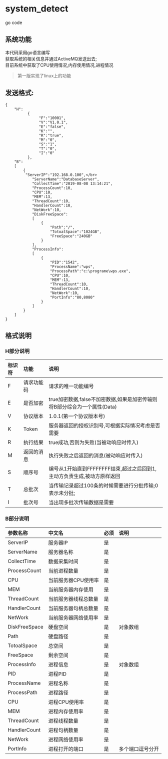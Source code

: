 # system_detect
go code
## 系统功能
  本代码采用go语言编写  
  获取系统的相关信息并通过ActiveMQ发送出去;  
  目前系统中获取了CPU使用情况,内存使用情况,进程情况
  > 第一版实现了linux上的功能
##   发送格式:  
```
{
    "H":
          {
               "F":"10001",
               "V":"V1.0.1",
               "E":"false",
               "K":"",
               "R":"true",
               "M":"0",
               "S":"1",
               "T":"0",
               "I":"0"
          },
    "B":  
    [  
        {
         "ServerIP":"192.168.0.100",</br> 
            "ServerName":"DatabaseServer",  
            "CollectTime":"2019-08-08 13:14:21",  
            "ProcessCount":10,  
            "CPU":10,  
            "MEM":13,  
            "ThreadCount":10,  
            "HandlerCount":10,  
            "NetWork":10,  
            "DiskFreeSpace":  
            [  
                {  
                    "Path":"/",  
                    "TotoalSpace":"1024GB",  
                    "FreeSpace":"240GB"  
                }  
            ],  
            "ProcessInfo":  
            [  
                {  
                    "PID":"1542",  
                    "ProcessName":"wps",   
                    "ProcessPath":"c:\programe\wps.exe",  
                    "CPU":10,  
                    "MEM":13,  
                    "ThreadCount":10,  
                    "HandlerCount":10,  
                    "NetWork":10,  
                    "PortInfo":"80,8080"  
                }  
            ]  
        }  
    ] 
} 
```
## 格式说明
### H部分说明
|标识符|功能|说明|
|:----|:-----|:------|
|F|请求功能码|请求的唯一功能编号|
|E|是否加密|true加密数据,false不加密数据,如果是加密传输则将B部分综合为一个属性(Data)|
|V|协议版本|1.0.1(第一个协议版本号)|
|K|Token|服务器返回的授权识别号,可根据实际情况考虑是否需要|
|R|执行结果|true成功,否则为失败(当被动响应时传入)|
|M|返回的消息|执行失败之后返回的消息(被动响应时传入)|
|S|顺序号|编号从1开始直到FFFFFFFF结束,超过之后回到1,主动方负责生成,被动方原样返回|
|T|总批次|当传输记录超过100条的时候需要进行分批传输;0表示未分批;|
|I|批次号|当出现多批次传输数据是需要|
### B部分说明
| 参数名称| 中文名 |必须| 说明 |
| :------------|:-----------|:------|:---------|
|ServerIP|服务器IP|是||
|ServerName|服务器名称|是||
|CollectTime|数据采集时间|是||
|ProcessCount|当前进程数量|是||
|CPU|当前服务器CPU使用率|是||
|MEM|当前服务器内存使用|是||
|ThreadCount|当前服务器线程总数量|是||
|HandlerCount|当前服务器句柄总数量|是||
|NetWork|当前服务器网络使用率|是||
|DiskFreeSpace|硬盘空间|是|对象数组|
|Path|硬盘路径|是||
|TotoalSpace|总空间|是||
|FreeSpace|剩余空间|是||
|ProcessInfo|进程信息|是|对象数组|
|PID|进程PID|是||
|ProcessName|进程名称|是||
|ProcessPath|进程路径|是||
|CPU|进程CPU使用率|是||
|MEM|进程内存使用率|是||
|ThreadCount|进程线程数量|是||
|HandlerCount|进程句柄数量|是||
|NetWork|进程网络使用率|是||
|PortInfo|进程打开的端口|是|多个端口逗号分开|
